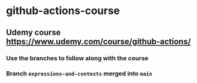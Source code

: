 # github-actions-course

## Udemy course https://www.udemy.com/course/github-actions/

### Use the branches to follow along with the course 
### Branch `expressions-and-contexts` merged into `main`